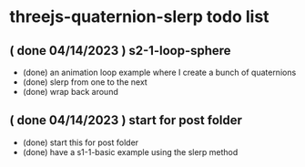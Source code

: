 # threejs-quaternion-slerp todo list

## ( done 04/14/2023 ) s2-1-loop-sphere
* (done) an animation loop example where I create a bunch of quaternions
* (done) slerp from one to the next
* (done) wrap back around

## ( done 04/14/2023 ) start for post folder
* (done) start this for post folder
* (done) have a s1-1-basic example using the slerp method
